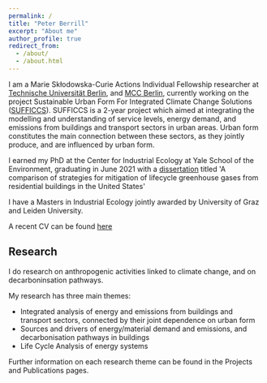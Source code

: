```yaml
---
permalink: /
title: "Peter Berrill"
excerpt: "About me"
author_profile: true
redirect_from: 
  - /about/
  - /about.html
---
```


I am a Marie Skłodowska-Curie Actions Individual Fellowship researcher at [Technische Universität Berlin](https://www.susturbecon.tu-berlin.de/team/), and [MCC Berlin](https://www.mcc-berlin.net/ueber-uns/team/berrill-peter.html), currently working on the project Sustainable Urban Form For Integrated Climate Change Solutions ([SUFFICCS](https://cordis.europa.eu/project/id/101027476)).
SUFFICCS is a 2-year project which aimed at integrating the modelling and understanding of service levels, energy demand, and emissions from buildings and transport sectors in urban areas. Urban form constitutes the main connection between these sectors, as they jointly produce, and are influenced by urban form.

I earned my PhD at the Center for Industrial Ecology at Yale School of the Environment, graduating in June 2021 with a [dissertation](https://elischolar.library.yale.edu/cgi/viewcontent.cgi?article=1012&context=gsas_dissertations) titled 'A comparison of strategies for mitigation of lifecycle greenhouse gases from residential buildings in the United States' 

I have a Masters in Industrial Ecology jointly awarded by University of Graz and Leiden University. 

A recent CV can be found [here](https://peterberr.github.io/files/Berrill_CV_Nov_2022.pdf)

## Research

I do research on anthropogenic activities linked to climate change, and on decarboninsation pathways. 

My research has three main themes: 

 - Integrated analysis of energy and emissions from buildings and transport sectors, connected by their joint dependence on urban form
 - Sources and drivers of energy/material demand and emissions, and decarbonisation pathways in buildings
 - Life Cycle Analysis of energy systems

Further information on each research theme can be found in the Projects and Publications pages.
